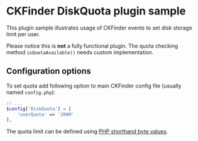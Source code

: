 CKFinder DiskQuota plugin sample
================================

This plugin sample illustrates usage of CKFinder events to set disk storage limit per user.

Please notice this is **not** a fully functional plugin. The quota checking method `isQuotaAvailable()` needs custom implementation.

## Configuration options

To set quota add following option to main CKFinder config file (usually named `config.php`):

```php
// ...
$config['DiskQuota'] = [
    'userQuota' => '200M'
],
```

The quota limit can be defined using [PHP shorthand byte values](http://php.net/manual/pl/faq.using.php#faq.using.shorthandbytes).
